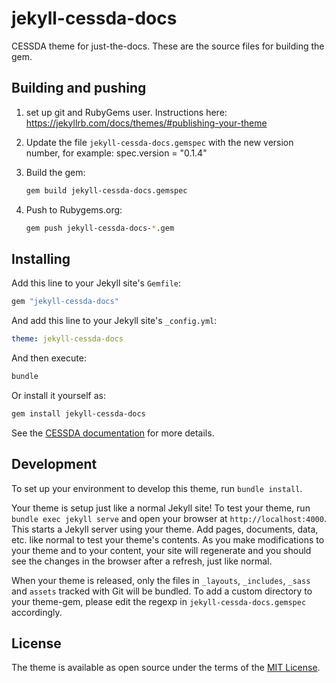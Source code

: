 # jekyll-cessda-docs

CESSDA theme for just-the-docs. These are the source files for building the gem.

## Building and pushing

1. set up git and RubyGems user. Instructions here: <https://jekyllrb.com/docs/themes/#publishing-your-theme>
2. Update the file `jekyll-cessda-docs.gemspec` with the new version number, for example:
spec.version       = "0.1.4"
3. Build the gem:

	```sh
	gem build jekyll-cessda-docs.gemspec
	```

4. Push to Rubygems.org:

	```sh
	gem push jekyll-cessda-docs-*.gem
	```

## Installing

Add this line to your Jekyll site's `Gemfile`:

```ruby
gem "jekyll-cessda-docs"
```

And add this line to your Jekyll site's `_config.yml`:

```yaml
theme: jekyll-cessda-docs
```

And then execute:

```sh
bundle
```

Or install it yourself as:

```sh
gem install jekyll-cessda-docs
```

See the [CESSDA documentation](https://docs.tech.cessda.eu/platform/documentation_tooling.html) for more details.

## Development

To set up your environment to develop this theme, run `bundle install`.

Your theme is setup just like a normal Jekyll site! To test your theme, run `bundle exec jekyll serve` and open your browser at `http://localhost:4000`. This starts a Jekyll server using your theme. Add pages, documents, data, etc. like normal to test your theme's contents. As you make modifications to your theme and to your content, your site will regenerate and you should see the changes in the browser after a refresh, just like normal.

When your theme is released, only the files in `_layouts`, `_includes`, `_sass` and `assets` tracked with Git will be bundled. To add a custom directory to your theme-gem, please edit the regexp in `jekyll-cessda-docs.gemspec` accordingly.

## License

The theme is available as open source under the terms of the [MIT License](https://opensource.org/licenses/MIT).
